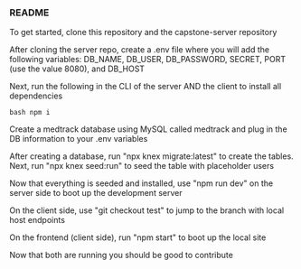 <!-- Improved compatibility of back to top link: See: https://github.com/othneildrew/Best-README-Template/pull/73 -->
<a name="readme-top"></a>
<!--
*** Thanks for checking out the Best-README-Template. If you have a suggestion
*** that would make this better, please fork the repo and create a pull request
*** or simply open an issue with the tag "enhancement".
*** Don't forget to give the project a star!
*** Thanks again! Now go create something AMAZING! :D
-->



<!-- PROJECT SHIELDS -->
<!--
*** I'm using markdown "reference style" links for readability.
*** Reference links are enclosed in brackets [ ] instead of parentheses ( ).
*** See the bottom of this document for the declaration of the reference variables
*** for contributors-url, forks-url, etc. This is an optional, concise syntax you may use.
*** https://www.markdownguide.org/basic-syntax/#reference-style-links
-->



<!-- PROJECT LOGO -->


  <h3 align="left">README</h3>

  <p align="left">To get started, clone this repository and the capstone-server repository</p>
  
  <p align="left">After cloning the server repo, create a .env file where you will add the following variables: DB_NAME, DB_USER, DB_PASSWORD, SECRET, PORT (use the value 8080), and DB_HOST</p>
  
  <p align="left">Next, run the following in the CLI of the server AND the client to install all dependencies</p>
  
  ```bash npm i ```
  
  <p align="left">Create a medtrack database using MySQL called medtrack and plug in the DB information to your .env variables</p>
  
  <p align="left">After creating a database, run "npx knex migrate:latest" to create the tables. Next, run "npx knex seed:run" to seed the table with placeholder users</p>
  
  <p align="left">Now that everything is seeded and installed, use "npm run dev" on the server side to boot up the development server</p>
  
  <p align="left">On the client side, use "git checkout test" to jump to the branch with local host endpoints</p>
  
  <p align="left">On the frontend (client side), run "npm start" to boot up the local site</p>
  
  <p align="left">Now that both are running you should be good to contribute</p>
  


